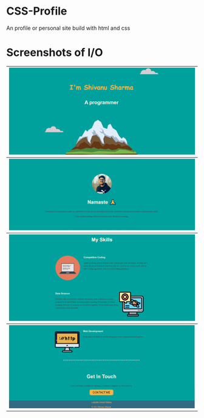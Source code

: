 # CSS-Profile
An profile or personal site build with html and css

# Screenshots of I/O

<table style="width:100%">
  <tr>
    <th><img src="Screenshots/ss1.png" /></th>
  </tr>
  <tr>
    <th><img src="Screenshots/ss2.png"/></th>
  </tr>
  <tr>
    <th><img src="Screenshots/ss3.png" /></th>
  </tr>
  <tr>
    <th><img src="Screenshots/ss4.png" /></th>
  </tr>
 </table>

